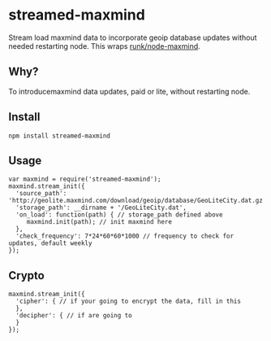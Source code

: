 # streamed-maxmind

Stream load maxmind data to incorporate geoip database updates without needed restarting node.
This wraps [runk/node-maxmind](https://github.com/runk/node-maxmind).

## Why?

To introducemaxmind data updates, paid or lite, without restarting node.

## Install

```
npm install streamed-maxmind
```

## Usage

```
var maxmind = require('streamed-maxmind');
maxmind.stream_init({
  'source_path': 'http://geolite.maxmind.com/download/geoip/database/GeoLiteCity.dat.gz',
  'storage_path': __dirname + '/GeoLiteCity.dat',
  'on_load': function(path) { // storage_path defined above
     maxmind.init(path); // init maxmind here
  },
  'check_frequency': 7*24*60*60*1000 // frequency to check for updates, default weekly
});
```

## Crypto

```
maxmind.stream_init({
  'cipher': { // if your going to encrypt the data, fill in this
  },
  'decipher': { // if are going to
  }
});
```
